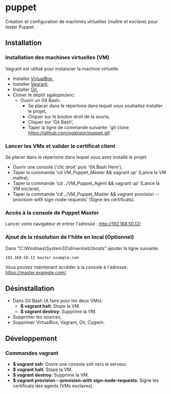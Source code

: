 # puppet
Création et configuration de machines virtuelles (maître et esclave) pour tester Puppet.

## Installation

### Installation des machines virtuelles (VM)

Vagrant est utilisé pour instancier la machine virtuelle.
- Installer [VirtualBox](https://www.virtualbox.org/wiki/Downloads),
- Installer [Vagrant](https://www.vagrantup.com/downloads.html),
- Installer [Git](https://git-scm.com/downloads),
- Cloner le dépôt sgalopin/anc:
    - Ouvrir un Git Bash:
        - Se placer dans le répertoire dans lequel vous souhaitez installer le projet,
        - Cliquer sur le bouton droit de la souris,
        - Cliquer sur 'Git Bash',
        - Taper la ligne de commande suivante: 'git clone https://github.com/sgalopin/puppet.git'.

### Lancer les VMs et valider le certificat client

Se placer dans le répertoire dans lequel vous avez installé le projet:
- Ouvrir une console ('clic droit' puis 'Git Bash Here'),
- Taper la commande 'cd VM_Puppet_Master && vagrant up' (Lance la VM maître),
- Taper la commande 'cd ../VM_Puppet_Agent && vagrant up' (Lance la VM esclave),
- Taper la commande 'cd ../VM_Puppet_Master && vagrant provision --provision-with sign-node-requests' (Signe les certificats).

### Accès à la console de Puppet Master
Lancer votre navigateur et entrer l'adresse : http://192.168.50.12/

### Ajout de la résolution de l'hôte en local (Optionnel)
Dans "C:\Windows\System32\drivers\etc\hosts" ajouter la ligne suivante:
```
192.168.50.12 master.example.com
```
Vous pouvez maintenant accéder à la console à l'adresse: https://master.example.com/.

## Désinstallation

- Dans Git Bash (A faire pour les deux VMs):
  - **$ vagrant halt**: Stope la VM.
  - **$ vagrant destroy**: Supprime la VM.
- Supprimer les sources,
- Supprimer VirtualBox, Vagrant, Git, Cygwin.

## Développement

### Commandes vagrant
- **$ vagrant ssh**: Ouvre une console ssh vers le serveur.
- **$ vagrant halt**: Stope la VM.
- **$ vagrant destroy**: Supprime la VM.
- **$ vagrant provision --provision-with sign-node-requests**: Signe les certificats des agents (VMs esclaves).
